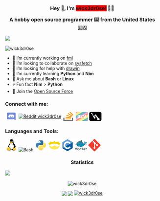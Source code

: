 <h3 align="center">
Hey 👋, I'm <span style="background-color:red;">wick3dr0se!</span> 🧙‍♀️

A hobby open source programmer ⌨️ from the United States 🇺🇸
</h3>

<img src="https://user-images.githubusercontent.com/73097560/115834477-dbab4500-a447-11eb-908a-139a6edaec5c.gif">
<p align="left"> <img src="https://komarev.com/ghpvc/?username=wick3dr0se&label=Profile%20views&color=0e75b6&style=flat" alt="wick3dr0se" /> </p>

- 🔭 I’m currently working on [fml](https://github.com/wick3dr0se/fml)
- 👯 I’m looking to collaborate on [sysfetch](https://github.com/wick3dr0se/sysfetch)
- 🤝 I’m looking for help with [drawin](https://github.com/wick3dr0se/drawin)
- 🌱 I’m currently learning **Python** and **Nim**
- 💬 Ask me about **Bash** or **Linux**
- ⚡ Fun fact **Nim** > **Python**
- 🚀 Join the [Open Source Force](https://discord.gg/https://discord.gg/DCznYuU4Ms)

<h3 align="left">Connect with me:</h3>
<p align="left">
<a href="https://discord.gg/https://discord.gg/DCznYuU4Ms" target="blank"><img align="center" src="https://raw.githubusercontent.com/teamedwardforever/Readme-Generator/71f25dd8b98329b168142a6b782a107b75eab178/svg/Social/discord.svg" alt="https://discord.gg/DCznYuU4Ms" height="30" width="40" /></a>
<a href="https://www.reddit.com/user/wick3dr0se"><img align="center" src="https://raw.githubusercontent.com/rahuldkjain/github-profile-readme-generator/master/src/images/icons/Social/reddit.svg" alt="Reddit wick3dr0se" height="30" width="40" /></a>
<a href="https://stackoverflow.com/users/15542136" target="blank"><img align="center" src="https://raw.githubusercontent.com/teamedwardforever/Readme-Generator/71f25dd8b98329b168142a6b782a107b75eab178/svg/Social/stack-overflow.svg" alt="15542136" height="30" width="40" /></a>
<a href="https://dev.to/wick3dr0se" target="blank"><img align="center" src="https://raw.githubusercontent.com/teamedwardforever/Readme-Generator/71f25dd8b98329b168142a6b782a107b75eab178/svg/Social/devto.svg" alt="wick3dr0se" height="30" width="40" /></a>
<a href="https://hashnode.com/@wick3dr0se" target="blank"><img align="center" src="https://raw.githubusercontent.com/teamedwardforever/Readme-Generator/71f25dd8b98329b168142a6b782a107b75eab178/svg/Social/hashnode.svg" alt="@wick3dr0se" height="30" width="40" /></a>
</p>

<h3 align="left">Languages and Tools:</h3>
<p align="left">
<img src="https://raw.githubusercontent.com/teamedwardforever/Readme-Generator/71f25dd8b98329b168142a6b782a107b75eab178/svg/Skills/Other/linux-original.svg" alt="Linux" width="40" height="40"/>
<img src="https://upload.vectorlogo.zone/logos/gnu_bash/images/66582b8e-a291-4a1b-b89c-76628277a33b.svg" alt="Bash" width="40" height="40"/>
<img src="https://raw.githubusercontent.com/teamedwardforever/Readme-Generator/71f25dd8b98329b168142a6b782a107b75eab178/svg/Skills/Languages/python-original.svg" alt="Python" width="40" height="40"/>
<img src="https://raw.githubusercontent.com/teamedwardforever/Readme-Generator/71f25dd8b98329b168142a6b782a107b75eab178/svg/Skills/Languages/nim-lang-icon.svg" alt="Nim" width="40" height="40"/>
<img src="https://raw.githubusercontent.com/teamedwardforever/Readme-Generator/71f25dd8b98329b168142a6b782a107b75eab178/svg/Skills/Languages/c-original.svg" alt="C" width="40" height="40"/>
<img src="https://raw.githubusercontent.com/teamedwardforever/Readme-Generator/71f25dd8b98329b168142a6b782a107b75eab178/svg/Skills/Devops/docker-original-wordmark.svg" alt="Docker" width="40" height="40"/>
<img src="https://raw.githubusercontent.com/teamedwardforever/Readme-Generator/71f25dd8b98329b168142a6b782a107b75eab178/svg/Skills/Other/git-scm-icon.svg" alt="Git" width="40" height="40"/>
</p>

<h3 align="center">Statistics</h3>
<img src="https://user-images.githubusercontent.com/73097560/115834477-dbab4500-a447-11eb-908a-139a6edaec5c.gif">
<div align="center">
<p><img align="center" height="180em" src="https://github-readme-streak-stats.herokuapp.com/?user=wick3dr0se&theme=radical" alt="wick3dr0se" /></p>
<img align="center" src="http://github-profile-summary-cards.vercel.app/api/cards/stats?username=wick3dr0se&theme=radical" height="180em" />
<img align="center" src="http://github-profile-summary-cards.vercel.app/api/cards/repos-per-language?username=wick3dr0se&theme=radical" height="180em" />
<a href="https://github.com/ryo-ma/github-profile-trophy"><img src="https://github-profile-trophy.vercel.app/?username=wick3dr0se&theme=radical" alt="wick3dr0se" /></a>
</div>

